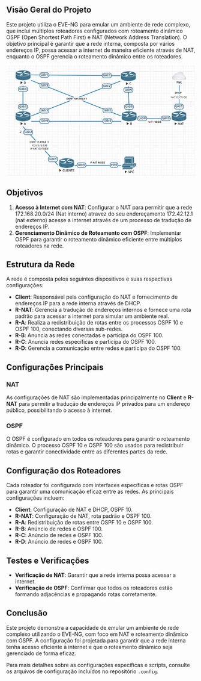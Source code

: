 ## Visão Geral do Projeto



Este projeto utiliza o EVE-NG para emular um ambiente de rede complexo, que inclui múltiplos roteadores configurados com roteamento dinâmico OSPF (Open Shortest Path First) e NAT (Network Address Translation). O objetivo principal é garantir que a rede interna, composta por vários endereços IP, possa acessar a internet de maneira eficiente através de NAT, enquanto o OSPF gerencia o roteamento dinâmico entre os roteadores.

![Diagrama da Topologia](data/imagens/Topologia-de-Rede.PNG)
## Objetivos

1. **Acesso à Internet com NAT**: Configurar o NAT para permitir que a rede 172.168.20.0/24 (Nat interno) atravez do seu endereçamento 172.42.12.1 (nat externo) acesse a internet através de um processo de tradução de endereços IP.
2. **Gerenciamento Dinâmico de Roteamento com OSPF**: Implementar OSPF para garantir o roteamento dinâmico eficiente entre múltiplos roteadores na rede.

## Estrutura da Rede

A rede é composta pelos seguintes dispositivos e suas respectivas configurações:

- **Client**: Responsável pela configuração do NAT e fornecimento de endereços IP para a rede interna através de DHCP.
- **R-NAT**: Gerencia a tradução de endereços internos e fornece uma rota padrão para acessar a internet para simular um ambiente real.
- **R-A**: Realiza a redistribuição de rotas entre os processos OSPF 10 e OSPF 100, conectando diversas sub-redes.
- **R-B**: Anuncia as redes conectadas e participa do OSPF 100.
- **R-C**: Anuncia redes específicas e participa do OSPF 100.
- **R-D**: Gerencia a comunicação entre redes e participa do OSPF 100.

## Configurações Principais

### NAT

As configurações de NAT são implementadas principalmente no **Client** e **R-NAT** para permitir a tradução de endereços IP privados para um endereço público, possibilitando o acesso à internet.

### OSPF

O OSPF é configurado em todos os roteadores para garantir o roteamento dinâmico. O processo OSPF 10 e OSPF 100 são usados para redistribuir rotas e garantir conectividade entre as diferentes partes da rede.

## Configuração dos Roteadores

Cada roteador foi configurado com interfaces específicas e rotas OSPF para garantir uma comunicação eficaz entre as redes. As principais configurações incluem:

- **Client**: Configuração de NAT e DHCP, OSPF 10.
- **R-NAT**: Configuração de NAT, rota padrão e OSPF 100.
- **R-A**: Redistribuição de rotas entre OSPF 10 e OSPF 100.
- **R-B**: Anúncio de redes e OSPF 100.
- **R-C**: Anúncio de redes e OSPF 100.
- **R-D**: Anúncio de redes e OSPF 100.

## Testes e Verificações

- **Verificação de NAT**: Garantir que a rede interna possa acessar a internet.
- **Verificação de OSPF**: Confirmar que todos os roteadores estão formando adjacências e propagando rotas corretamente.

## Conclusão

Este projeto demonstra a capacidade de emular um ambiente de rede complexo utilizando o EVE-NG, com foco em NAT e roteamento dinâmico com OSPF. A configuração foi projetada para garantir que a rede interna tenha acesso eficiente à internet e que o roteamento dinâmico seja gerenciado de forma eficaz.

Para mais detalhes sobre as configurações específicas e scripts, consulte os arquivos de configuração incluídos no repositório `.config`.
